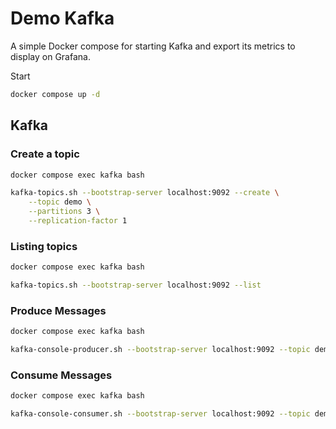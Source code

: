 # Demo Kafka

A simple Docker compose for starting Kafka and export its metrics to display on Grafana.

Start

```sh
docker compose up -d
```

## Kafka

### Create a topic

```sh
docker compose exec kafka bash

kafka-topics.sh --bootstrap-server localhost:9092 --create \
    --topic demo \
    --partitions 3 \
    --replication-factor 1
```

### Listing topics

```sh
docker compose exec kafka bash

kafka-topics.sh --bootstrap-server localhost:9092 --list
```

### Produce Messages

```sh
docker compose exec kafka bash

kafka-console-producer.sh --bootstrap-server localhost:9092 --topic demo
```

### Consume Messages

```sh
docker compose exec kafka bash

kafka-console-consumer.sh --bootstrap-server localhost:9092 --topic demo --from-beginning
```

